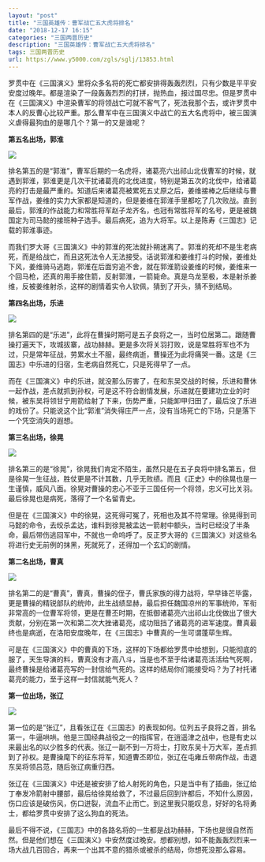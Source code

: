 ```yaml
---
layout: "post"
title: "三国英雄传：曹军战亡五大虎将排名"
date: "2018-12-17 16:15"
categories: "三国两晋历史"
description: "三国英雄传：曹军战亡五大虎将排名"
tags: 三国两晋历史
url: https://www.y5000.com/zgls/sglj/13853.html
---
```






罗贯中在《三国演义》里将众多名将的死亡都安排得轰轰烈烈，只有少数是平平安安度过晚年。都是渲染了一段轰轰烈烈的打拼，抛热血，报过国尽忠。但是罗贯中在《三国演义》中渲染曹军的将领战亡可就不客气了，死法我那个去，或许罗贯中本人的反曹心比较严重。那么曹军中在三国演义中战亡的五大名虎将中，被三国演义虐得最狗血的是哪几个？第一的又是谁呢？

**第五名出场，郭淮**

![](https://img.y5000.com/uploads/allimg/170216/1H359D21-0.jpg)

排名第五的是“郭淮”，曹军后期的一名虎将，诸葛亮六出祁山北伐曹军的时候，就遇到郭淮，郭淮更是几次干扰诸葛亮的北伐进度，特别是第五次的北伐中，给诸葛亮的打击是最严重的。知道后来诸葛亮被累死五丈原之后，姜维接棒之后继续与曹军作战，姜维的实力大家都是知道的，但是姜维在郭淮手里都吃了几次败战。直到最后，郭淮的作战能力和常胜将军赵子龙齐名，也冠有常胜将军的名号，更是被魏国定为司马懿的接班种子选手。最后病死，追为大将军。以上是陈寿《三国志》记载的郭淮事迹。

而我们罗大哥《三国演义》中的郭淮的死法就扑朔迷离了。郭淮的死却不是生老病死，而是给战亡，而且这死法令人无法接受。话说郭淮和姜维打斗的时候，姜维处下风，姜维骑马逃跑，郭淮在后面穷追不舍，就在郭淮箭设姜维的时候，姜维来一个回马枪，还真的用手接住箭，反射郭淮，一箭毙命。真是乌龙至极，本是射杀姜维，反被姜维射杀，这样的剧情着实令人钦佩，猜到了开头，猜不到结局。

**第四名出场，乐进**

![](https://img.y5000.com/uploads/allimg/170216/1H3591560-1.jpg)

排名第四的是“乐进”，此将在曹操时期可是五子良将之一，当时位居第二。跟随曹操打遍天下，攻城拔寨，战功赫赫。更是多次将关羽打败，说是常胜将军也不为过，只是常年征战，劳累水土不服，最终病逝，曹操还为此将痛哭一番。这是《三国志》中乐进的归宿，生老病自然死亡，只是死得早了一点。

而在《三国演义》中的乐进，就没那么厉害了，在和东吴交战的时候，乐进和曹休一起作战，差点就抓到孙权，可是这不符合剧情发展，乐进就在要建功立业的时候，被东吴将领甘宁用箭给射了下来，伤势严重，只能卸甲归田了，最后没了乐进的戏份了。只能说这个比“郭淮”消失得庄严一点，没有当场死亡的下场，只是落下一个凭空消失的遐想。

**第三名出场，徐晃**

![](https://img.y5000.com/uploads/allimg/170216/1H35961c-2.jpg)

排名第三的是“徐晃”，徐晃我们肯定不陌生，虽然只是在五子良将中排名第五，但是徐晃一生征战，胜仗更是不计其数，几乎无败绩。而且《正史》中的徐晃也是一生谨慎，威风八面。徐晃对曹操的忠心不亚于三国任何一个将领，忠义可比关羽。最后徐晃也是病死，落得了一个名留青史。

但是在《三国演义》中的徐晃，这死得可冤了，死相也及其不符常理。徐晃得到司马懿的命令，去绞杀孟达，谁料到徐晃被孟达一箭射中额头，当时已经没了半条命，最后带伤逃回军中，不就也一命呜呼了。反正罗大哥的《三国演义》对这些名将进行史无前例的抹黑，死就死了，还得加一个玄幻的剧情。

**第二名出场，曹真**

![](https://img.y5000.com/uploads/allimg/170216/1H35941N-3.jpg)

排名第二的是“曹真”，曹真，曹操的侄子，曹氏家族的得力战将，早早锋芒毕露，更是曹操的精锐部队的统帅，此生战绩显赫，最后担任魏国凉州的军事统帅，军衔非常高的一位曹军将领，更是在曹丕时期，在抵御诸葛亮六出祁山北伐做出了很大贡献，分别在第一次和第二次大挫诸葛亮，成功阻挡了诸葛亮的进军速度。曹真最终也是病逝，在洛阳安度晚年，在《三国志》中曹真的一生可谓蓬荜生辉。

可是在《三国演义》中的曹真的下场，这样的下场都给罗贯中给想到，只能彻底的服了，天生导演的料，曹真没有才高八斗，当是也不至于给诸葛亮活活给气死啊，最终曹操是给诸葛亮写的一封信给气死的。这样的结局你们能接受吗？为了衬托诸葛亮的能力，至于这样一封信就能气死人？

**第一位出场，张辽**

![](https://img.y5000.com/uploads/allimg/170216/1H3591391-4.jpg)

第一位的是“张辽”，且看张辽在《三国志》的表现如何。位列五子良将之首，排名第一，牛逼哄哄。他是三国经典战役之一的指挥官，在逍遥津之战中，也是有史以来最出名的以少胜多的代表。张辽一副不到一万将士，打败东吴十万大军，差点抓到了孙权。是曹操麾下的征东将军，知道曹丕即位，张辽在屯雍丘带病作战，击退东吴将领吕范，随后张辽病重归西。

张辽在《三国演义》中还是被安排了给人射死的角色，只是当中有了插曲，张辽给丁奉发冷箭射中腰部，最后给徐晃给救了，不过最后回到许都后，不知什么原因，伤口应该是破伤风，伤口迸裂，流血不止而亡。到这里我只能叹息，好好的名将勇士，都给罗贯中安排了这么狗血的死法。

最后不得不说，《三国志》中的各路名将的一生都是战功赫赫，下场也是很自然而然。但是他们想在《三国演义》中安然度过晚安。想都别想，如不能轰轰烈烈来一场大战几百回合，再来一个出其不意的猎杀或被杀的结局，你想死没那么容易。
